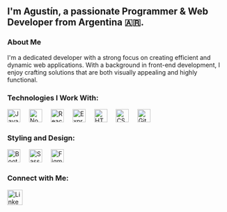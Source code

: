 <h2 align="left">I'm Agustín, a passionate Programmer & Web Developer from Argentina 🇦🇷.</h2>
<h3 align="left">About Me</h3> <p align="left">I'm a dedicated developer with a strong focus on creating efficient and dynamic web applications. With a background in front-end development, I enjoy crafting solutions that are both visually appealing and highly functional.</p>
<h3 align="left">Technologies I Work With:</h3> <div align="left"> <img src="https://cdn.jsdelivr.net/gh/devicons/devicon/icons/javascript/javascript-original.svg" height="30" alt="JavaScript logo" /> <img width="12" /> <img src="https://cdn.jsdelivr.net/gh/devicons/devicon/icons/nodejs/nodejs-original.svg" height="30" alt="Node.js logo" /> <img width="12" /> <img src="https://cdn.jsdelivr.net/gh/devicons/devicon/icons/react/react-original.svg" height="30" alt="React logo" /> <img width="12" /> <img src="https://cdn.jsdelivr.net/gh/devicons/devicon/icons/express/express-original.svg" height="30" alt="Express logo" /> <img width="12" /> <img src="https://cdn.jsdelivr.net/gh/devicons/devicon/icons/html5/html5-original.svg" height="30" alt="HTML5 logo" /> <img width="12" /> <img src="https://cdn.jsdelivr.net/gh/devicons/devicon/icons/css3/css3-original.svg" height="30" alt="CSS3 logo" /> <img width="12" /> <img src="https://cdn.jsdelivr.net/gh/devicons/devicon/icons/git/git-original.svg" height="30" alt="Git logo" /> </div>
<h3 align="left">Styling and Design:</h3> <div align="left"> <img src="https://cdn.jsdelivr.net/gh/devicons/devicon/icons/bootstrap/bootstrap-original.svg" height="30" alt="Bootstrap logo" /> <img width="12" /> <img src="https://cdn.jsdelivr.net/gh/devicons/devicon/icons/sass/sass-original.svg" height="30" alt="Sass logo" /> <img width="12" /> <img src="https://cdn.jsdelivr.net/gh/devicons/devicon/icons/figma/figma-original.svg" height="30" alt="Figma logo" /> </div>
<h3 align="left">Connect with Me:</h3> <div align="left"> <a target="blank" href="https://www.linkedin.com/in/agustin-linares-63160b141/" target="_blank"> <img src="https://img.shields.io/static/v1?message=LinkedIn&logo=linkedin&label=&color=0077B5&logoColor=white&labelColor=&style=for-the-badge" height="35" alt="LinkedIn logo" /> </a> </div>
